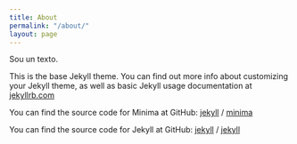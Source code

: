 ```yaml
---
title: About
permalink: "/about/"
layout: page
---
```


Sou un texto.

This is the base Jekyll theme. You can find out more info about customizing your Jekyll theme, as well as basic Jekyll usage documentation at [jekyllrb.com](https://jekyllrb.com/)

You can find the source code for Minima at GitHub:
[jekyll](https://github.com/jekyll) /
[minima](https://github.com/jekyll/minima)

You can find the source code for Jekyll at GitHub:
[jekyll](https://github.com/jekyll) /
[jekyll](https://github.com/jekyll/jekyll)